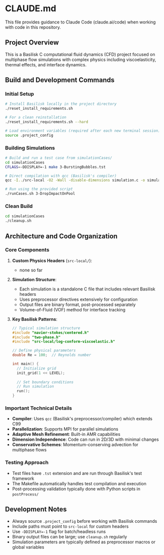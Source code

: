 # CLAUDE.md

This file provides guidance to Claude Code (claude.ai/code) when working with code in this repository.

## Project Overview

This is a Basilisk C computational fluid dynamics (CFD) project focused on multiphase flow simulations with complex physics including viscoelasticity, thermal effects, and interface dynamics.

## Build and Development Commands

### Initial Setup
```bash
# Install Basilisk locally in the project directory
./reset_install_requirements.sh

# For a clean reinstallation
./reset_install_requirements.sh --hard

# Load environment variables (required after each new terminal session)
source .project_config
```

### Building Simulations
```bash
# Build and run a test case from simulationCases/
cd simulationCases
CFLAGS=-DDISPLAY=-1 make 3-BurstingBubbles.tst

# Direct compilation with qcc (Basilisk's compiler)
qcc -I../src-local -O2 -Wall -disable-dimensions simulation.c -o simulation -lm

# Run using the provided script
./runCases.sh 3-DropImpactOnPool
```

### Clean Build
```bash
cd simulationCases
./cleanup.sh
```

## Architecture and Code Organization

### Core Components

1. **Custom Physics Headers** (`src-local/`):
   - none so far

2. **Simulation Structure**:
   - Each simulation is a standalone C file that includes relevant Basilisk headers
   - Uses preprocessor directives extensively for configuration
   - Output files are binary format, post-processed separately
   - Volume-of-Fluid (VOF) method for interface tracking

3. **Key Basilisk Patterns**:
   ```c
   // Typical simulation structure
   #include "navier-stokes/centered.h"
   #include "two-phase.h"
   #include "src-local/log-conform-viscoelastic.h"
   
   // Define physical parameters
   double Re = 100;  // Reynolds number
   
   int main() {
     // Initialize grid
     init_grid(1 << LEVEL);
     
     // Set boundary conditions
     // Run simulation
     run();
   }
   ```

### Important Technical Details

- **Compiler**: Uses `qcc` (Basilisk's preprocessor/compiler) which extends C99
- **Parallelization**: Supports MPI for parallel simulations
- **Adaptive Mesh Refinement**: Built-in AMR capabilities
- **Dimension Independence**: Code can run in 2D/3D with minimal changes
- **Conservative Schemes**: Momentum-conserving advection for multiphase flows

### Testing Approach

- Test files have `.tst` extension and are run through Basilisk's test framework
- The Makefile automatically handles test compilation and execution
- Post-processing validation typically done with Python scripts in `postProcess/`

## Development Notes

- Always source `.project_config` before working with Basilisk commands
- Include paths must point to `src-local` for custom headers
- Use `-DDISPLAY=-1` flag for batch/headless runs
- Binary output files can be large; use `cleanup.sh` regularly
- Simulation parameters are typically defined as preprocessor macros or global variables